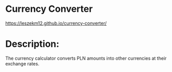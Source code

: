 # Currency Converter

https://leszekm12.github.io/currency-converter/

# **Description:**

The currency calculator converts PLN amounts into other currencies at their exchange rates.
